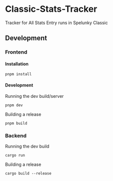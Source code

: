 # Classic-Stats-Tracker

Tracker for All Stats Entry runs in Spelunky Classic

## Development

### Frontend

#### Installation

```console
pnpm install
```

#### Development

Running the dev build/server

```console
pnpm dev
```

Building a release

```console
pnpm build
```

### Backend

Running the dev build

```console
cargo run
```

Building a release

```console
cargo build --release
```
